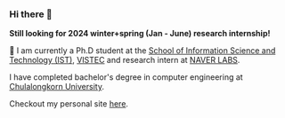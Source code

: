 ### Hi there 👋

**Still looking for 2024 winter+spring (Jan - June) research internship!**

🔭 I am currently a Ph.D student at the [School of Information Science and Technology (IST)](https://vistec.ist), [VISTEC](https://www.vistec.ac.th) and research intern at [NAVER LABS](https://europe.naverlabs.com/).

I have completed bachelor's degree in computer engineering at [Chulalongkorn University](https://chula.ac.th).

Checkout my personal site [here](https://51616.github.io/).
